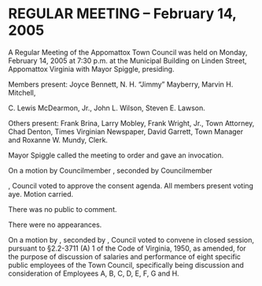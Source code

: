 # REGULAR MEETING – February 14, 2005

A Regular Meeting of the Appomattox Town Council was held on Monday, February 14, 2005 at 7:30 p.m. at the Municipal Building on Linden Street, Appomattox Virginia with Mayor Spiggle, presiding.

Members present:  Joyce Bennett, N. H. “Jimmy” Mayberry, Marvin H. Mitchell,

C. Lewis McDearmon, Jr., John L. Wilson, Steven E. Lawson.

Others present:  Frank Brina, Larry Mobley, Frank Wright, Jr., Town Attorney, Chad Denton, Times Virginian Newspaper, David Garrett, Town Manager and Roxanne W. Mundy, Clerk.

Mayor Spiggle called the meeting to order and gave an invocation.

On a motion by Councilmember                            , seconded by Councilmember

, Council voted to approve the consent agenda.  All members present voting aye.  Motion carried.

There was no public to comment.

There were no appearances.

On a motion by                                                      , seconded by                                          , Council voted to convene in closed session, pursuant to §2.2-3711 (A) 1 of the Code of Virginia, 1950, as amended, for the purpose of discussion of salaries and performance of eight specific public employees of the Town Council, specifically being discussion and consideration of Employees A, B, C, D, E, F, G and H.
